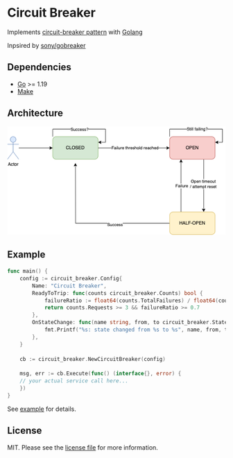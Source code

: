 # Circuit Breaker

Implements [circuit-breaker pattern][link-pattern] with [Golang][link-go]

Inpsired by [sony/gobreaker][link-inspired]

## Dependencies

- [Go][link-go] >= 1.19
- [Make][link-make]

## Architecture

![Diagram](circuit_breaker.png)

## Example

```go
func main() {
    config := circuit_breaker.Config{
		Name: "Circuit Breaker",
		ReadyToTrip: func(counts circuit_breaker.Counts) bool {
			failureRatio := float64(counts.TotalFailures) / float64(counts.Requests)
			return counts.Requests >= 3 && failureRatio >= 0.7
		},
		OnStateChange: func(name string, from, to circuit_breaker.State) {
			fmt.Printf("%s: state changed from %s to %s", name, from, to)
		},
	}

    cb := circuit_breaker.NewCircuitBreaker(config)

    msg, err := cb.Execute(func() (interface{}, error) {
	// your actual service call here...
    })
}
```

See [example][link-example] for details.

## License

MIT. Please see the [license file](LICENSE.md) for more information.

[link-go]: https://go.dev/
[link-make]: https://www.gnu.org/software/make/manual/make.html
[link-inspired]: https://github.com/sony/gobreaker/
[link-example]: /example/main.go
[link-pattern]: https://microservices.io/patterns/reliability/circuit-breaker.html
